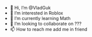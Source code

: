 - 👋 Hi, I’m @VladGuk
- 👀 I’m interested in Roblox
- 🌱 I’m currently learning Math
- 💞️ I’m looking to collaborate on ???
- 📫 How to reach me add me in friend

<!---
VladGuk/VladGuk is a ✨ special ✨ repository because its `README.md` (this file) appears on your GitHub profile.
You can click the Preview link to take a look at your changes.
--->
